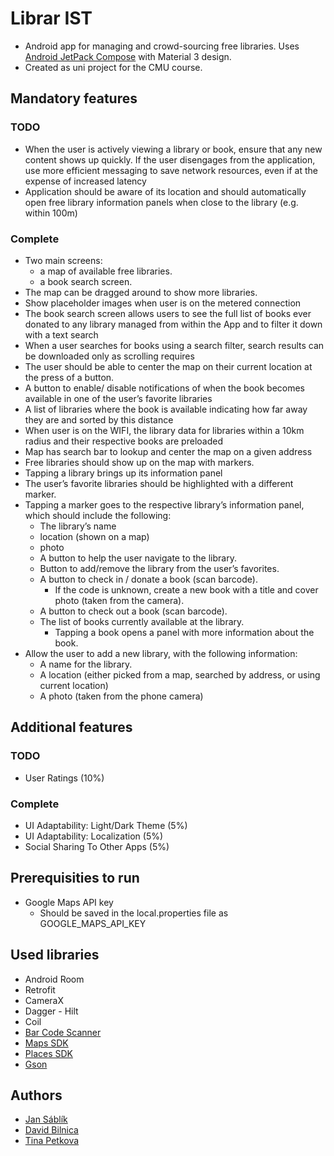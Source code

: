 # Librar IST

* Android app for managing and crowd-sourcing free libraries. Uses [Android JetPack Compose](https://developer.android.com/jetpack) with Material 3 design.
* Created as uni project for the CMU course.

## Mandatory features
### TODO
* When the user is actively viewing a library or book, ensure that any new content shows up quickly. If the user disengages from the application, use more efficient messaging to save network resources, even if at the expense of increased latency
* Application should be aware of its location and should automatically open free library information panels when close to the library (e.g. within 100m)

### Complete
* Two main screens: 
  * a map of available free libraries.
  * a book search screen.
* The map can be dragged around to show more libraries.
* Show placeholder images when user is on the metered connection
* The book search screen allows users to see the full list of books ever donated to any library managed from within the App and to filter it down with a text search
* When a user searches for books using a search filter, search results can be downloaded only as scrolling requires
* The user should be able to center the map on their current location at the press of a button. 
* A button to enable/ disable notifications of when the book becomes available in one of the user’s favorite libraries
* A list of libraries where the book is available indicating how far away they are and sorted by this distance
* When user is on the WIFI, the library data for libraries within a 10km radius and their respective books are preloaded
* Map has search bar to lookup and center the map on a given address
*	Free libraries should show up on the map with markers. 
*	Tapping a library brings up its information panel
*	The user’s favorite libraries should be highlighted with a different marker. 
*	Tapping a marker goes to the respective library’s information panel, which should include the following: 
    *	The library’s name  
    *	location (shown on a map)
    *	photo
    *	A button to help the user navigate to the library. 
    *	Button to add/remove the library from the user’s favorites. 
    *	A button to check in / donate a book (scan barcode).
        *	If the code is unknown, create a new book with a title and cover photo (taken from the camera).
    *	A button to check out a book (scan barcode). 
    *	The list of books currently available at the library. 
        * Tapping a book opens a panel with more information about the book. 	
* Allow the user to add a new library, with the following information: 
    * A name for the library. 
    * A location (either picked from a map, searched by address, or using current location) 
    * A photo (taken from the phone camera) 

## Additional features
### TODO
* User Ratings (10%)
### Complete
* UI Adaptability: Light/Dark Theme (5%)
* UI Adaptability: Localization (5%)
* Social Sharing To Other Apps (5%)

## Prerequisities to run
* Google Maps API key
  * Should be saved in the local.properties file as GOOGLE_MAPS_API_KEY 

## Used libraries
* Android Room
* Retrofit
* CameraX
* Dagger - Hilt
* Coil
* [Bar Code Scanner](https://developers.google.com/ml-kit/vision/barcode-scanning/code-scanner)
* [Maps SDK](https://developers.google.com/maps/documentation/android-sdk/overview)
* [Places SDK](https://developers.google.com/maps/documentation/places/android-sdk/overview)
* [Gson](https://github.com/google/gson)


## Authors
* [Jan Sáblík](https://github.com/sablikj)
* [David Bilnica](https://github.com/dbilnica)
* [Tina Petkova](https://github.com/tina5kova)
